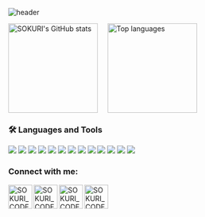 ![header](https://capsule-render.vercel.app/api?type=waving&color=gradient&height=250&section=header&text=eorjs7578&fontSize=90)

<div style="display: flex; gap: 20px;">
  <a href="https://github.com/eorjs7578">
    <img style="height: 180px;" src="https://github-readme-stats.vercel.app/api?username=eorjs7578&show_icons=true&include_all_commits=true&theme=nord&hide_border=true" alt="SOKURI's GitHub stats" />
  </a>
  <a href="https://github.com/eorjs7578">
    <img style="height: 180px;" src="https://github-readme-stats.vercel.app/api/top-langs/?username=eorjs7578&layout=compact&theme=nord&hide_border=true" alt="Top languages" />
  </a>
</div>


### 🛠 Languages and Tools

<img src="https://img.shields.io/badge/SpringBoot-6DB33F?style=flat-square&logo=SpringBoot&logoColor=white"/>  </t>
<img src="https://img.shields.io/badge/Java-FFA500?style=flat-square&logo=Java&logoColor=white"/>
<img src="https://img.shields.io/badge/Python-3776AB?style=flat-square&logo=Python&logoColor=white"/>
<img src="https://img.shields.io/badge/Django-092E20?style=flat-square&logo=Django&logoColor=white"/>
<img src="https://img.shields.io/badge/Android-4479A1?style=flat-square&logo=android&logoColor=white"/>
<img src="https://img.shields.io/badge/AndroidStudio-3DDC84?style=flat-square&logo=android&logoColor=white"/>
<img src="https://img.shields.io/badge/Glide-18BED4?style=flat-square&logo=android&logoColor=white"/>
<img src="https://img.shields.io/badge/Kotlin-7F52FF?style=flat-square&logo=android&logoColor=white"/>
<img src="https://img.shields.io/badge/Vue.js-4FC08D?style=flat-square&logo=android&logoColor=white"/>
<img src="https://img.shields.io/badge/CSS-1572B6?style=flat-square&logo=android&logoColor=white"/>
<img src="https://img.shields.io/badge/HTML-E34F26?style=flat-square&logo=android&logoColor=white"/>
<img src="https://img.shields.io/badge/MariaDB-003545?style=flat-square&logo=android&logoColor=white"/>
<img src="https://img.shields.io/badge/Bootstrap-7952B3?style=flat-square&logo=android&logoColor=white"/>


### Connect with me:

[<img align="left" alt="SOKURI_CODE | YouTube" width="48px" src="https://img.icons8.com/color/48/000000/youtube-play.png" />][youtube]
[<img align="left" alt="SOKURI_CODE | Twitter" width="48px" src="https://img.icons8.com/color/48/000000/twitter-squared.png" />][twitter]
[<img align="left" alt="SOKURI_CODE | LinkedIn" width="48px" src="https://img.icons8.com/color/48/000000/linkedin.png" />][linkedin]
[<img align="left" alt="SOKURI_CODE | Instagram" width="48px" src="https://img.icons8.com/color/48/000000/instagram-new--v2.png" />][instagram]

[twitter]: https://twitter.com/
[youtube]: https://youtube.com/
[linkedin]: https://linkedin.com/in/
[instagram]: https://instagram.com/daegoney

